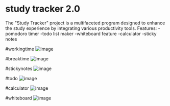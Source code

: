 # study tracker 2.0
The "Study Tracker" project is a multifaceted program designed to enhance the study experience by integrating various productivity tools. 
Features:
-pomodoro timer
-todo list maker
-whiteboard feature
-calculator
-sticky notes

#workingtime
![image](https://github.com/yogita005/studytracker2.0/assets/62391859/00a725e4-b80b-48a7-806a-333e03b1603a)

#breaktime
![image](https://github.com/yogita005/studytracker2.0/assets/62391859/8326827f-55d5-4ad6-ac06-68f09d99f48e)

#stickynotes
![image](https://github.com/yogita005/studytracker2.0/assets/62391859/6263f081-640d-4861-9628-1280a7c0b624)

#todo
![image](https://github.com/yogita005/studytracker2.0/assets/62391859/bf357d19-b455-4722-933d-cd3d536406f0)

#calculator
![image](https://github.com/yogita005/studytracker2.0/assets/62391859/a0c7ed70-d959-4503-b20e-37a75cf0219c)

#whiteboard
![image](https://github.com/yogita005/studytracker2.0/assets/62391859/197b82ce-782e-42ba-90e1-f91e48e80670)







